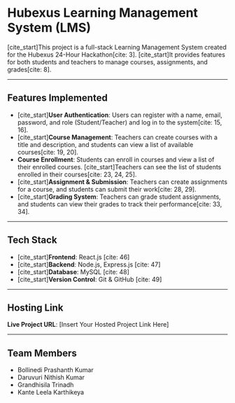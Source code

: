 # Hubexus Learning Management System (LMS)

[cite_start]This project is a full-stack Learning Management System created for the Hubexus 24-Hour Hackathon[cite: 3]. [cite_start]It provides features for both students and teachers to manage courses, assignments, and grades[cite: 8].

---

## Features Implemented

* [cite_start]**User Authentication**: Users can register with a name, email, password, and role (Student/Teacher) and log in to the system[cite: 15, 16].
* [cite_start]**Course Management**: Teachers can create courses with a title and description, and students can view a list of available courses[cite: 19, 20].
* **Course Enrollment**: Students can enroll in courses and view a list of their enrolled courses. [cite_start]Teachers can see the list of students enrolled in their courses[cite: 23, 24, 25].
* [cite_start]**Assignment & Submission**: Teachers can create assignments for a course, and students can submit their work[cite: 28, 29].
* [cite_start]**Grading System**: Teachers can grade student assignments, and students can view their grades to track their performance[cite: 33, 34].

---

## Tech Stack

* [cite_start]**Frontend**: React.js [cite: 46]
* [cite_start]**Backend**: Node.js, Express.js [cite: 47]
* [cite_start]**Database**: MySQL [cite: 48]
* [cite_start]**Version Control**: Git & GitHub [cite: 49]

---

## Hosting Link

**Live Project URL**: [Insert Your Hosted Project Link Here]

---

## Team Members

* Bollinedi Prashanth Kumar
* Daruvuri Nithish Kumar
* Grandhisila Trinadh
* Kante Leela Karthikeya
